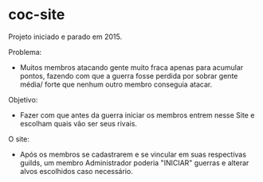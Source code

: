 # coc-site
Projeto iniciado e parado em 2015. 

Problema: 
- Muitos membros atacando gente muito fraca apenas para acumular pontos, fazendo com que a guerra fosse perdida por sobrar gente média/ forte que nenhum outro membro conseguia atacar.

Objetivo:
- Fazer com que antes da guerra iniciar os membros entrem nesse Site e escolham quais vão ser seus rivais. 

O site:
- Após os membros se cadastrarem e se vincular em suas respectivas guilds, um membro Administrador poderia "INICIAR" guerras e alterar alvos escolhidos caso necessário.
